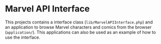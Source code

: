 # Marvel API Interface

This projects contains a interface class (`lib/MarvelAPIInterface.php`) and an application to browse Marvel characters and comics from the browser (`application/`). This applications can also be used as an example of how to use the interface.